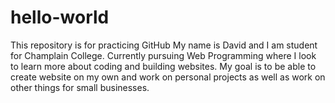 # hello-world
This repository is for practicing GitHub
My name is David and I am student for Champlain College. Currently pursuing Web Programming where I look to learn more about coding and building websites. My goal is to be able to create website on my own and work on personal projects as well as work on other things for small businesses. 

